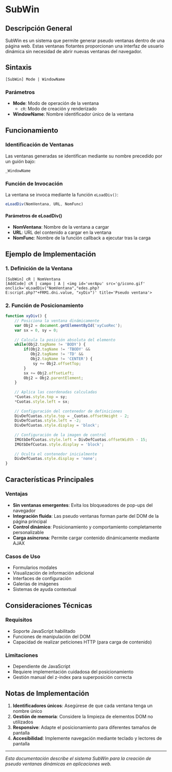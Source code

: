 # SubWin

## Descripción General

SubWin es un sistema que permite generar pseudo ventanas dentro de una página web. Estas ventanas flotantes proporcionan una interfaz de usuario dinámica sin necesidad de abrir nuevas ventanas del navegador.

## Sintaxis

```
[SubWin] Mode | WindowName
```

### Parámetros

- **Mode**: Modo de operación de la ventana
  - `cR`: Modo de creación y renderizado
- **WindowName**: Nombre identificador único de la ventana

## Funcionamiento

### Identificación de Ventanas

Las ventanas generadas se identifican mediante su nombre precedido por un guión bajo:
```
_WindowName
```

### Función de Invocación

La ventana se invoca mediante la función `eLoadDiv()`:

```javascript
eLoadDiv(NomVentana, URL, NomFunc)
```

#### Parámetros de eLoadDiv()

- **NomVentana**: Nombre de la ventana a cargar
- **URL**: URL del contenido a cargar en la ventana
- **NomFunc**: Nombre de la función callback a ejecutar tras la carga

## Ejemplo de Implementación

### 1. Definición de la Ventana

```
[SubWin] cR | NomVentana
[AddCode] cR | campo | A | <img id='verApu' src='g/icono.gif' onclick='eLoadDiv("NomVentana","edes.php?E:script.php?"+FRM1.dni.value, "xyDiv")' title='Pseudo ventana'>
```

### 2. Función de Posicionamiento

```javascript
function xyDiv() {
    // Posiciona la ventana dinámicamente
    var Obj2 = document.getElementById('xyCuoRec');
    var sx = 0, sy = 0;
    
    // Calcula la posición absoluta del elemento
    while(Obj2.tagName != 'BODY') {
        if(Obj2.tagName != 'TBODY' && 
           Obj2.tagName != 'TD' && 
           Obj2.tagName != 'CENTER') {
            sy += Obj2.offsetTop;
        }
        sx += Obj2.offsetLeft;
        Obj2 = Obj2.parentElement;
    }
    
    // Aplica las coordenadas calculadas
    *Cuotas.style.top = sy;
    *Cuotas.style.left = sx;
    
    // Configuración del contenedor de definiciones
    DivDefCuotas.style.top = _Cuotas.offsetHeight - 2;
    DivDefCuotas.style.left = -2;
    DivDefCuotas.style.display = 'block';
    
    // Configuración de la imagen de control
    IMGtbDefCuotas.style.left = DivDefCuotas.offsetWidth - 15;
    IMGtbDefCuotas.style.display = 'block';
    
    // Oculta el contenedor inicialmente
    DivDefCuotas.style.display = 'none';
}
```

## Características Principales

### Ventajas

- **Sin ventanas emergentes**: Evita los bloqueadores de pop-ups del navegador
- **Integración fluida**: Las pseudo ventanas forman parte del DOM de la página principal
- **Control dinámico**: Posicionamiento y comportamiento completamente personalizable
- **Carga asíncrona**: Permite cargar contenido dinámicamente mediante AJAX

### Casos de Uso

- Formularios modales
- Visualización de información adicional
- Interfaces de configuración
- Galerías de imágenes
- Sistemas de ayuda contextual

## Consideraciones Técnicas

### Requisitos

- Soporte JavaScript habilitado
- Funciones de manipulación del DOM
- Capacidad de realizar peticiones HTTP (para carga de contenido)

### Limitaciones

- Dependiente de JavaScript
- Requiere implementación cuidadosa del posicionamiento
- Gestión manual del z-index para superposición correcta

## Notas de Implementación

1. **Identificadores únicos**: Asegúrese de que cada ventana tenga un nombre único
2. **Gestión de memoria**: Considere la limpieza de elementos DOM no utilizados
3. **Responsive**: Adapte el posicionamiento para diferentes tamaños de pantalla
4. **Accesibilidad**: Implemente navegación mediante teclado y lectores de pantalla

---

*Esta documentación describe el sistema SubWin para la creación de pseudo ventanas dinámicas en aplicaciones web.*